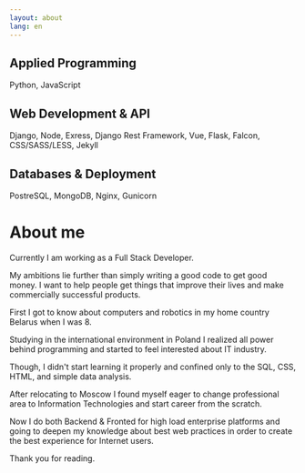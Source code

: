 ```yaml
---
layout: about
lang: en
---
```



## Applied Programming

Python, JavaScript

## Web Development & API

Django, Node, Exress, Django Rest Framework, Vue, Flask, Falcon, CSS/SASS/LESS, Jekyll

## Databases & Deployment

PostreSQL, MongoDB, Nginx, Gunicorn

# About me

Currently I am working as a Full Stack Developer.

My ambitions lie further than simply writing a good code to get good money. I want to help people get things that improve their lives and make commercially successful products.

First I got to know about computers and robotics in my home country Belarus when I was 8.

Studying in the international environment in Poland I realized all power behind programming and started to feel interested about IT industry.

Though, I didn't start learning it properly and confined only to the SQL, CSS, HTML, and simple data analysis.

After relocating to Moscow I found myself eager to change professional area to Information Technologies
and start career from the scratch.

Now I do both Backend & Fronted for high load enterprise platforms and going to deepen my knowledge
about best web practices in order to create the best experience for Internet users.

Thank you for reading.





